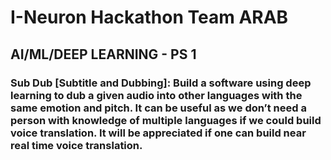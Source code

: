# I-Neuron Hackathon Team ARAB

## AI/ML/DEEP LEARNING - PS 1

### Sub Dub [Subtitle and Dubbing]:  Build a software using deep learning to dub a given audio into other languages with the same emotion and pitch. It can be useful as we don’t need a person with knowledge of multiple languages if we could build voice translation. It will be appreciated if one can build near real time voice translation.

